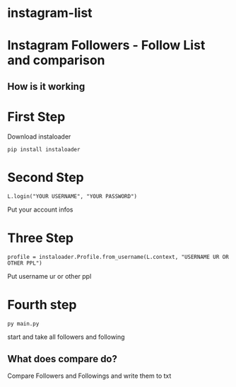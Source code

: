 # instagram-list

#  Instagram Followers - Follow List and comparison


## How is it working

# First Step

Download instaloader

```pip install instaloader```
# Second Step

```L.login("YOUR USERNAME", "YOUR PASSWORD")```

Put your account infos

# Three Step 

```profile = instaloader.Profile.from_username(L.context, "USERNAME UR OR OTHER PPL")```

Put username ur or other ppl 

# Fourth step

```py main.py```

start and take all followers and following

## What does compare do?

Compare Followers and Followings and write them to txt

